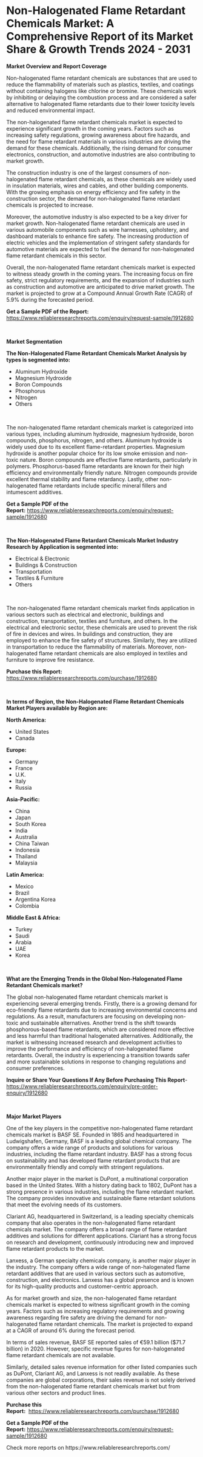 <p><h1>Non-Halogenated Flame Retardant Chemicals Market: A Comprehensive Report of its Market Share & Growth Trends 2024 - 2031</h1></p><p><strong>Market Overview and Report Coverage</strong></p>
<p><p>Non-halogenated flame retardant chemicals are substances that are used to reduce the flammability of materials such as plastics, textiles, and coatings without containing halogens like chlorine or bromine. These chemicals work by inhibiting or delaying the combustion process and are considered a safer alternative to halogenated flame retardants due to their lower toxicity levels and reduced environmental impact.</p><p>The non-halogenated flame retardant chemicals market is expected to experience significant growth in the coming years. Factors such as increasing safety regulations, growing awareness about fire hazards, and the need for flame retardant materials in various industries are driving the demand for these chemicals. Additionally, the rising demand for consumer electronics, construction, and automotive industries are also contributing to market growth.</p><p>The construction industry is one of the largest consumers of non-halogenated flame retardant chemicals, as these chemicals are widely used in insulation materials, wires and cables, and other building components. With the growing emphasis on energy efficiency and fire safety in the construction sector, the demand for non-halogenated flame retardant chemicals is projected to increase.</p><p>Moreover, the automotive industry is also expected to be a key driver for market growth. Non-halogenated flame retardant chemicals are used in various automobile components such as wire harnesses, upholstery, and dashboard materials to enhance fire safety. The increasing production of electric vehicles and the implementation of stringent safety standards for automotive materials are expected to fuel the demand for non-halogenated flame retardant chemicals in this sector.</p><p>Overall, the non-halogenated flame retardant chemicals market is expected to witness steady growth in the coming years. The increasing focus on fire safety, strict regulatory requirements, and the expansion of industries such as construction and automotive are anticipated to drive market growth. The market is projected to grow at a Compound Annual Growth Rate (CAGR) of 5.9% during the forecasted period.</p></p>
<p><strong>Get a Sample PDF of the Report:</strong> <a href="https://www.reliableresearchreports.com/enquiry/request-sample/1912680">https://www.reliableresearchreports.com/enquiry/request-sample/1912680</a></p>
<p>&nbsp;</p>
<p><strong>Market Segmentation</strong></p>
<p><strong>The Non-Halogenated Flame Retardant Chemicals Market Analysis by types is segmented into:</strong></p>
<p><ul><li>Aluminum Hydroxide</li><li>Magnesium Hydroxide</li><li>Boron Compounds</li><li>Phosphorus</li><li>Nitrogen</li><li>Others</li></ul></p>
<p>&nbsp;</p>
<p><p>The non-halogenated flame retardant chemicals market is categorized into various types, including aluminum hydroxide, magnesium hydroxide, boron compounds, phosphorus, nitrogen, and others. Aluminum hydroxide is widely used due to its excellent flame-retardant properties. Magnesium hydroxide is another popular choice for its low smoke emission and non-toxic nature. Boron compounds are effective flame retardants, particularly in polymers. Phosphorus-based flame retardants are known for their high efficiency and environmentally friendly nature. Nitrogen compounds provide excellent thermal stability and flame retardancy. Lastly, other non-halogenated flame retardants include specific mineral fillers and intumescent additives.</p></p>
<p><strong>Get a Sample PDF of the Report:</strong>&nbsp;<a href="https://www.reliableresearchreports.com/enquiry/request-sample/1912680">https://www.reliableresearchreports.com/enquiry/request-sample/1912680</a></p>
<p>&nbsp;</p>
<p><strong>The Non-Halogenated Flame Retardant Chemicals Market Industry Research by Application is segmented into:</strong></p>
<p><ul><li>Electrical & Electronic</li><li>Buildings & Construction</li><li>Transportation</li><li>Textiles & Furniture</li><li>Others</li></ul></p>
<p>&nbsp;</p>
<p><p>The non-halogenated flame retardant chemicals market finds application in various sectors such as electrical and electronic, buildings and construction, transportation, textiles and furniture, and others. In the electrical and electronic sector, these chemicals are used to prevent the risk of fire in devices and wires. In buildings and construction, they are employed to enhance the fire safety of structures. Similarly, they are utilized in transportation to reduce the flammability of materials. Moreover, non-halogenated flame retardant chemicals are also employed in textiles and furniture to improve fire resistance.</p></p>
<p><strong>Purchase this Report:</strong>&nbsp; <a href="https://www.reliableresearchreports.com/purchase/1912680">https://www.reliableresearchreports.com/purchase/1912680</a></p>
<p>&nbsp;</p>
<p><strong>In terms of Region, the Non-Halogenated Flame Retardant Chemicals Market Players available by Region are:</strong></p>
<p>
    <p> <strong> North America: </strong>
        <ul>
            <li>United States</li>
            <li>Canada</li>
        </ul>
        </p> 
    <p> <strong> Europe: </strong>
        <ul>
            <li>Germany</li>
            <li>France</li>
            <li>U.K.</li>
            <li>Italy</li>
            <li>Russia</li>
        </ul>
        </p> 
    <p> <strong> Asia-Pacific: </strong>
        <ul>
            <li>China</li>
            <li>Japan</li>
            <li>South Korea</li>
            <li>India</li>
            <li>Australia</li>
            <li>China Taiwan</li>
            <li>Indonesia</li>
            <li>Thailand</li>
            <li>Malaysia</li>
        </ul>
        </p> 
    <p> <strong> Latin America: </strong>
        <ul>
            <li>Mexico</li>
            <li>Brazil</li>
            <li>Argentina Korea</li>
            <li>Colombia</li>
        </ul>
        </p> 
    <p> <strong> Middle East & Africa: </strong>
        <ul>
            <li>Turkey</li>
            <li>Saudi</li>
            <li>Arabia</li>
            <li>UAE</li>
            <li>Korea</li>
        </ul>
    </p>
    </p>
<p>&nbsp;</p>
<p><strong>What are the Emerging Trends in the Global Non-Halogenated Flame Retardant Chemicals market?</strong></p>
<p><p>The global non-halogenated flame retardant chemicals market is experiencing several emerging trends. Firstly, there is a growing demand for eco-friendly flame retardants due to increasing environmental concerns and regulations. As a result, manufacturers are focusing on developing non-toxic and sustainable alternatives. Another trend is the shift towards phosphorous-based flame retardants, which are considered more effective and less harmful than traditional halogenated alternatives. Additionally, the market is witnessing increased research and development activities to improve the performance and efficiency of non-halogenated flame retardants. Overall, the industry is experiencing a transition towards safer and more sustainable solutions in response to changing regulations and consumer preferences.</p></p>
<p><strong>Inquire or Share Your Questions If Any Before Purchasing This Report</strong>- <a href="https://www.reliableresearchreports.com/enquiry/pre-order-enquiry/1912680">https://www.reliableresearchreports.com/enquiry/pre-order-enquiry/1912680</a></p>
<p>&nbsp;</p>
<p><strong>Major Market Players</strong></p>
<p><p>One of the key players in the competitive non-halogenated flame retardant chemicals market is BASF SE. Founded in 1865 and headquartered in Ludwigshafen, Germany, BASF is a leading global chemical company. The company offers a wide range of products and solutions for various industries, including the flame retardant industry. BASF has a strong focus on sustainability and has developed flame retardant products that are environmentally friendly and comply with stringent regulations.</p><p>Another major player in the market is DuPont, a multinational corporation based in the United States. With a history dating back to 1802, DuPont has a strong presence in various industries, including the flame retardant market. The company provides innovative and sustainable flame retardant solutions that meet the evolving needs of its customers.</p><p>Clariant AG, headquartered in Switzerland, is a leading specialty chemicals company that also operates in the non-halogenated flame retardant chemicals market. The company offers a broad range of flame retardant additives and solutions for different applications. Clariant has a strong focus on research and development, continuously introducing new and improved flame retardant products to the market.</p><p>Lanxess, a German specialty chemicals company, is another major player in the industry. The company offers a wide range of non-halogenated flame retardant additives that are used in various sectors such as automotive, construction, and electronics. Lanxess has a global presence and is known for its high-quality products and customer-centric approach.</p><p>As for market growth and size, the non-halogenated flame retardant chemicals market is expected to witness significant growth in the coming years. Factors such as increasing regulatory requirements and growing awareness regarding fire safety are driving the demand for non-halogenated flame retardant chemicals. The market is projected to expand at a CAGR of around 6% during the forecast period.</p><p>In terms of sales revenue, BASF SE reported sales of €59.1 billion ($71.7 billion) in 2020. However, specific revenue figures for non-halogenated flame retardant chemicals are not available.</p><p>Similarly, detailed sales revenue information for other listed companies such as DuPont, Clariant AG, and Lanxess is not readily available. As these companies are global corporations, their sales revenue is not solely derived from the non-halogenated flame retardant chemicals market but from various other sectors and product lines.</p></p>
<p><strong>Purchase this Report:</strong>&nbsp;&nbsp;<a href="https://www.reliableresearchreports.com/purchase/1912680">https://www.reliableresearchreports.com/purchase/1912680</a></p>
<p></p>
<p><strong>Get a Sample PDF of the Report:</strong>&nbsp;<a href="https://www.reliableresearchreports.com/enquiry/request-sample/1912680">https://www.reliableresearchreports.com/enquiry/request-sample/1912680</a></p>
<p>Check more reports on https://www.reliableresearchreports.com/</p>